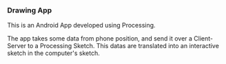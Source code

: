 ### Drawing App

This is an Android App developed using Processing. 

The app takes some data from phone position, and send it over a Client-Server to a Processing Sketch.
This datas are translated into an interactive sketch in the computer's sketch. 
